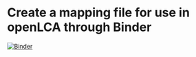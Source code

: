 # Create a mapping file for use in openLCA through Binder

[![Binder](https://mybinder.org/badge_logo.svg)](https://mybinder.org/v2/gh/USEPA/fedelemflowlist/HEAD?labpath=Jupyter%2Frun_mappings.ipynb)
